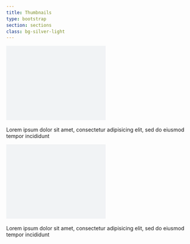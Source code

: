 ```yaml
---
title: Thumbnails
type: bootstrap
section: sections
class: bg-silver-light
---
```


<div class="row">
	<div class="col-lg-6">
		<div class="thumbnail">
			<img src="/ui/img/sample/sample-2.png" />
			<div class="caption">
				<p>Lorem ipsum dolor sit amet, consectetur adipisicing elit, sed do eiusmod tempor incididunt</p>
			</div>
		</div>
	</div>
	 <div class="col-lg-6">
		<div class="thumbnail">
			<img src="/ui/img/sample/sample-2.png" />
			<div class="caption">
				<p>Lorem ipsum dolor sit amet, consectetur adipisicing elit, sed do eiusmod tempor incididunt</p>
			</div>
		</div>
	</div>
</div>